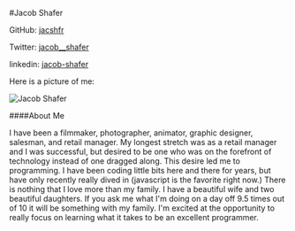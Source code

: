 #Jacob Shafer

GitHub: [jacshfr](http://github.com/jacshfr)

Twitter: [jacob__shafer](http://twitter.com/jacob__shafer)

linkedin: [jacob-shafer](https://www.linkedin.com/pub/jacob-shafer/39/115/648)

Here is a picture of me:

![Jacob Shafer](https://media.licdn.com/media/p/4/000/175/3d2/3c28c6e.jpg)

####About Me

I have been a filmmaker, photographer, animator, graphic designer, salesman, and retail manager.  My longest stretch was as a retail manager and I was successful, but desired to be one who was on the forefront of technology instead of one dragged along.  This desire led me to programming.  I have been coding little bits here and there for years, but have only recently really dived in (javascript is the favorite right now.)  There is nothing that I love more than my family.  I have a beautiful wife and two beautiful daughters.  If you ask me what I'm doing on a day off 9.5 times out of 10 it will be something with my family.  I'm excited at the opportunity to really focus on learning what it takes to be an excellent programmer.
